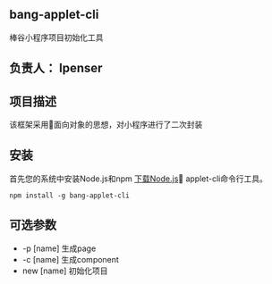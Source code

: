 ## bang-applet-cli

棒谷小程序项目初始化工具 



## 负责人： lpenser

## 项目描述

该框架采用面向对象的思想，对小程序进行了二次封装
## 安装

首先您的系统中安装Node.js和npm [下载Node.js](https://nodejs.org/en/)
applet-cli命令行工具。
```
npm install -g bang-applet-cli
```

## 可选参数

- -p [name] 生成page
- -c [name] 生成component
- new [name] 初始化项目

